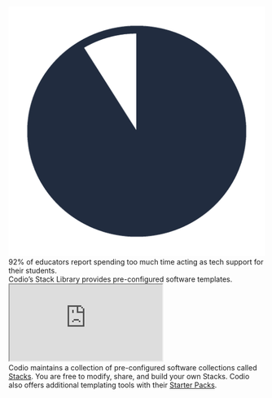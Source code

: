 <div class="title-area">
  <img class="pie-chart" src=".guides/img/stacks-chart.png" />
  <div class="main-title">
    92% of educators report spending too much time acting as tech support for their students.
  </div>
</div>

<div class="marketing">
  Codio’s Stack Library provides pre-configured software templates.
</div>

<iframe scrolling="auto" src="https://codio.com/home/stacks?tab=1&sDirection=desc&sProp=totalCount&filter="></iframe>

<div class="blurb">
  Codio maintains a collection of pre-configured software collections called <a href="https://codio.com/docs/project/stacks/stack-overview/">Stacks</a>. You are free to modify, share, and build your own Stacks. Codio also offers additional templating tools with their <a href="https://codio.com/docs/project/packs/overview/">Starter Packs</a>.
</div>

